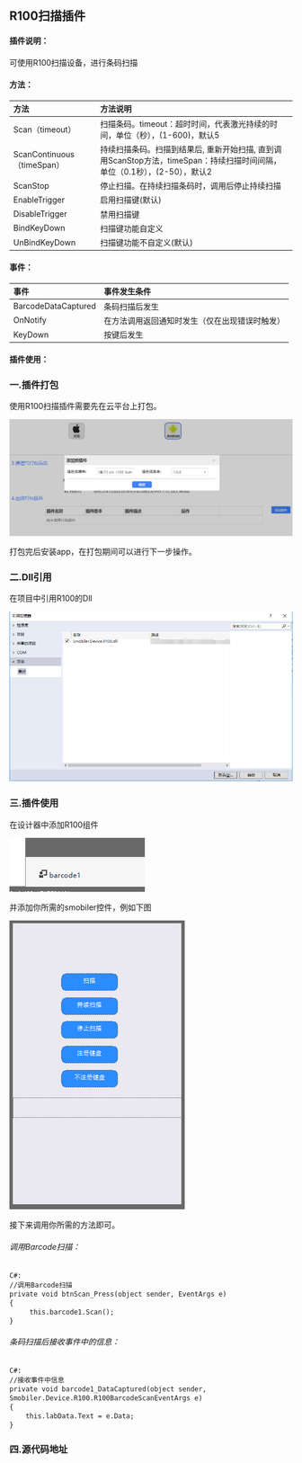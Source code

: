 ## R100扫描插件
#### 插件说明：
可使用R100扫描设备，进行条码扫描

#### 方法：
|方法|方法说明|
|:-|:-| 
|Scan（timeout）  | 扫描条码。timeout：超时时间，代表激光持续的时间，单位（秒），(1-600)，默认5|
|ScanContinuous（timeSpan）  | 持续扫描条码。扫描到结果后, 重新开始扫描, 直到调用ScanStop方法，timeSpan：持续扫描时间间隔，单位（0.1秒），(2-50），默认2|
|ScanStop  |停止扫描。在持续扫描条码时，调用后停止持续扫描|
|EnableTrigger  |启用扫描键(默认)|
|DisableTrigger  |禁用扫描键|
|BindKeyDown  |扫描键功能自定义|
|UnBindKeyDown  |扫描键功能不自定义(默认)|


#### 事件：
|事件|事件发生条件|
|:-|:-|
|BarcodeDataCaptured|条码扫描后发生|
|OnNotify|在方法调用返回通知时发生（仅在出现错误时触发）|
|KeyDown|按键后发生|

#### 插件使用：
### 一.插件打包

使用R100扫描插件需要先在云平台上打包。

![](images/R100_1.png)

打包完后安装app，在打包期间可以进行下一步操作。

### 二.Dll引用

在项目中引用R100的Dll

![](images/R100_2.png)

### 三.插件使用

在设计器中添加R100组件

![](images/R100_3.png)

并添加你所需的smobiler控件，例如下图

![](images/R100_4.png)

接下来调用你所需的方法即可。

###### 调用Barcode扫描：
    C#:
    //调用Barcode扫描
    private void btnScan_Press(object sender, EventArgs e)
    {
         this.barcode1.Scan();
    }
###### 条码扫描后接收事件中的信息：
    C#:
    //接收事件中信息
    private void barcode1_DataCaptured(object sender, Smobiler.Device.R100.R100BarcodeScanEventArgs e)
    {
        this.labData.Text = e.Data;
    }

### 四.源代码地址

